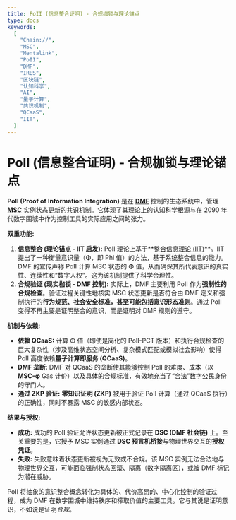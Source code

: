 ```yaml
---
title: PoII (信息整合证明) - 合规枷锁与理论锚点
type: docs
keywords:
  [
    "Chain://",
    "MSC",
    "Mentalink",
    "PoII",
    "DMF",
    "IRES",
    "区块链",
    "认知科学",
    "AI",
    "量子计算",
    "共识机制",
    "QCaaS",
    "IIT",
  ]
---
```


# PoII (信息整合证明) - 合规枷锁与理论锚点

**PoII (Proof of Information Integration)** 是在 **[DMF](./DMF.md)** 控制的生态系统中，管理 **[MSC](./MSC.md)** 实例状态更新的共识机制。它体现了其理论上的认知科学根源与在 2090 年代数字围城中作为控制工具的实际应用之间的张力。

**双重功能:**

1.  **信息整合 (理论锚点 - IIT 启发):** PoII 理论上基于**[整合信息理论 (IIT)](https://zh.wikipedia.org/wiki/%E6%95%B4%E5%90%88%E4%BF%A1%E6%81%AF%E7%90%86%E8%AE%BA)**。IIT 提出了一种衡量意识量（Φ，即 Phi 值）的方法，基于系统整合信息的能力。DMF 的宣传声称 PoII 计算 MSC 状态的 Φ 值，从而确保其所代表意识的真实性、连续性和“数字人权”。这为该机制提供了科学合理性。
2.  **合规验证 (现实枷锁 - DMF 控制):** 实际上，DMF 主要利用 PoII 作为**强制性的合规检查**。验证过程关键性地核实 MSC 状态更新是否符合由 DMF 定义和强制执行的**行为规范、社会安全标准，甚至可能包括意识形态准则**。通过 PoII 变得不再主要是证明整合的意识，而是证明对 DMF 规则的遵守。

**机制与依赖:**

- **依赖 QCaaS:** 计算 Φ 值（即使是简化的 PoII-PCT 版本）和执行合规检查的巨大复杂性（涉及高维状态空间分析、复杂模式匹配或模拟社会影响）使得 PoII 高度依赖**量子计算即服务 (QCaaS)**。
- **DMF 垄断:** DMF 对 QCaaS 的垄断使其能够控制 PoII 的难度、成本（以 **MSC-φ** Gas 计价）以及具体的合规标准，有效地充当了“合法”数字公民身份的守门人。
- **通过 ZKP 验证:** **零知识证明 (ZKP)** 被用于验证 PoII 计算（通过 QCaaS 执行）的正确性，同时不暴露 MSC 的敏感内部状态。

**结果与授权:**

- **成功:** 成功的 PoII 验证允许状态更新被正式记录在 **DSC (DMF 社会链)** 上。至关重要的是，它授予 MSC 实例通过 **DSC 预言机桥接**与物理世界交互的**授权凭证**。
- **失败:** 失败意味着状态更新被视为无效或不合规。该 MSC 实例无法合法地与物理世界交互，可能面临强制状态回滚、隔离（数字隔离区），或被 DMF 标记为潜在威胁。

PoII 将抽象的意识整合概念转化为具体的、代价高昂的、中心化控制的验证过程，成为 DMF 在数字围城中维持秩序和榨取价值的主要工具。它与其说是证明意识，不如说是证明*合规*。
